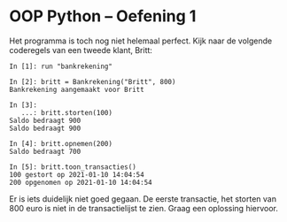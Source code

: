 # OOP Python – Oefening 1

Het programma is toch nog niet helemaal perfect. Kijk naar de volgende coderegels van een tweede klant, Britt:

```ipython
In [1]: run "bankrekening"

In [2]: britt = Bankrekening("Britt", 800)
Bankrekening aangemaakt voor Britt

In [3]: 
   ...: britt.storten(100)
Saldo bedraagt 900
Saldo bedraagt 900

In [4]: britt.opnemen(200)
Saldo bedraagt 700

In [5]: britt.toon_transacties()
100 gestort op 2021-01-10 14:04:54
200 opgenomen op 2021-01-10 14:04:54
``` 

Er is iets duidelijk niet goed gegaan. De eerste transactie, het storten van 800 euro is niet in de transactielijst te zien. Graag een oplossing hiervoor.
